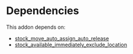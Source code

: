 # Dependencies

This addon depends on:

- [stock_move_auto_assign_auto_release](https://github.com/bringout/oca-workflow-process)
- [stock_available_immediately_exclude_location](https://github.com/bringout/oca-technical)
